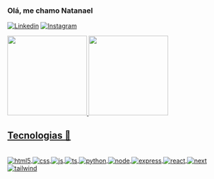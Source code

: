 ### Olá, me chamo Natanael

[![Linkedin](https://img.shields.io/badge/LinkedIn-0077B5?style=for-the-badge&logo=linkedin&logoColor=white)](https://www.linkedin.com/in/natanael-caetano-4b8317146/)
[![Instagram](https://img.shields.io/badge/Instagram-E4405F?style=for-the-badge&logo=instagram&logoColor=white)](https://www.instagram.com/ntcaetano/)

<div style="display: inline_block">
  <a href="https://github.com/ntcaetano">
  <img height="180em" src="https://github-readme-stats.vercel.app/api?username=ntcaetano&show_icons=true&theme=dark&include_all_commits=true&count_private=true"/>
  <img height="180em" src="https://github-readme-stats.vercel.app/api/top-langs/?username=ntcaetano&layout=compact&langs_count=7&theme=dark"/>
</div>
  
## Tecnologias 🚀

<div style="display: inline_block"><br/>
   <img align="center" alt="html5" src="https://img.shields.io/badge/HTML-E54B25?style=for-the-badge&logo=html5&logoColor=white">
   <img align="center" alt="css" src="https://img.shields.io/badge/CSS3-1572B6?style=for-the-badge&logo=css3&logoColor=white">
   <img align="center" alt="js" src="https://img.shields.io/badge/JavaScript-F7DF1E?style=for-the-badge&logo=javascript&logoColor=black">
   <img align="center" alt="ts" src="https://img.shields.io/badge/TypeScript-007ACC?style=for-the-badge&logo=typescript&logoColor=white">
   <img align="center" alt="python" src="https://img.shields.io/badge/Python-3776AB?style=for-the-badge&logo=python&logoColor=white">
   <img align="center" alt="node" src="https://img.shields.io/badge/Node.js-43853D?style=for-the-badge&logo=node.js&logoColor=white">
   <img align="center" alt="express" src="https://img.shields.io/badge/Express.js-404D59?style=for-the-badge">
   <img align="center" alt="react" src="https://img.shields.io/badge/React-20232A?style=for-the-badge&logo=react&logoColor=61DAFB">
   <img align="center" alt="next" src="https://img.shields.io/badge/Next.js-00000F?style=for-the-badge&logo=next.js&logoColor=white">
   <img align="center" alt="tailwind" src="https://img.shields.io/badge/Tailwind_CSS-38B2AC?style=for-the-badge&logo=tailwind-css&logoColor=white">
</div><br/>

 
